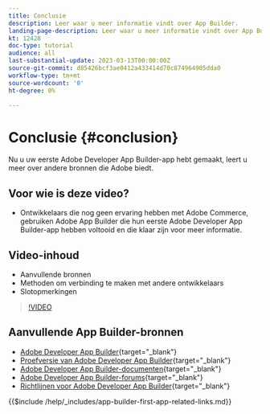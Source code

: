 ```yaml
---
title: Conclusie
description: Leer waar u meer informatie vindt over App Builder.
landing-page-description: Leer waar u meer informatie vindt over App Builder.
kt: 12428
doc-type: tutorial
audience: all
last-substantial-update: 2023-03-13T00:00:00Z
source-git-commit: d85426bcf3ae0412a433414d70c874964905dda0
workflow-type: tm+mt
source-wordcount: '0'
ht-degree: 0%

---
```



# Conclusie {#conclusion}

Nu u uw eerste Adobe Developer App Builder-app hebt gemaakt, leert u meer over andere bronnen die Adobe biedt.

## Voor wie is deze video?

* Ontwikkelaars die nog geen ervaring hebben met Adobe Commerce, gebruiken Adobe App Builder die hun eerste Adobe Developer App Builder-app hebben voltooid en die klaar zijn voor meer informatie.

## Video-inhoud

* Aanvullende bronnen
* Methoden om verbinding te maken met andere ontwikkelaars
* Slotopmerkingen

>[!VIDEO](https://video.tv.adobe.com/v/3416741?quality=12&learn=on)

## Aanvullende App Builder-bronnen

* [Adobe Developer App Builder](https://developer.adobe.com/app-builder/){target="_blank"}
* [Proefversie van Adobe Developer App Builder](https://developer.adobe.com/app-builder/trial/){target="_blank"}
* [Adobe Developer App Builder-documenten](https://developer.adobe.com/app-builder/docs/overview/){target="_blank"}
* [Adobe Developer App Builder-forums](https://experienceleaguecommunities.adobe.com/t5/project-firefly/ct-p/project-firefly){target="_blank"}
* [Richtlijnen voor Adobe Developer App Builder](https://developer.adobe.com/app-builder/docs/guides/contribution_guides/){target="_blank"}

{{$include /help/_includes/app-builder-first-app-related-links.md}}
